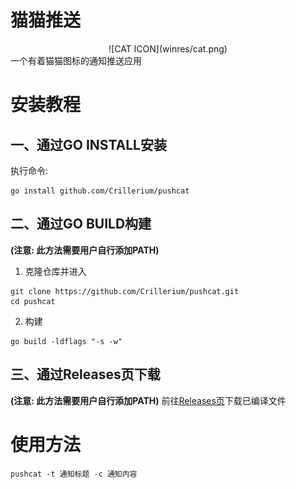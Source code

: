 # 猫猫推送
<div align="center">![CAT ICON](winres/cat.png)</div>
一个有着猫猫图标的通知推送应用  

# 安装教程
## 一、通过GO INSTALL安装
执行命令:
```
go install github.com/Crillerium/pushcat
```
## 二、通过GO BUILD构建
**(注意: 此方法需要用户自行添加PATH)**
1. 克隆仓库并进入
```
git clone https://github.com/Crillerium/pushcat.git
cd pushcat
```
2. 构建
```
go build -ldflags "-s -w"
```

## 三、通过Releases页下载
**(注意: 此方法需要用户自行添加PATH)**
前往[Releases页](https://github.com/Crillerium/pushcat/releases)下载已编译文件

# 使用方法
```
pushcat -t 通知标题 -c 通知内容
```
